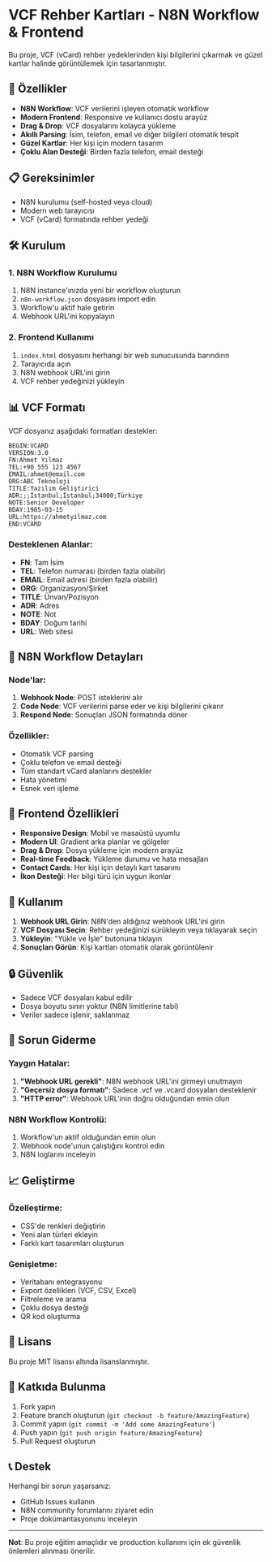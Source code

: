 # VCF Rehber Kartları - N8N Workflow & Frontend

Bu proje, VCF (vCard) rehber yedeklerinden kişi bilgilerini çıkarmak ve güzel kartlar halinde görüntülemek için tasarlanmıştır.

## 🚀 Özellikler

- **N8N Workflow**: VCF verilerini işleyen otomatik workflow
- **Modern Frontend**: Responsive ve kullanıcı dostu arayüz
- **Drag & Drop**: VCF dosyalarını kolayca yükleme
- **Akıllı Parsing**: İsim, telefon, email ve diğer bilgileri otomatik tespit
- **Güzel Kartlar**: Her kişi için modern tasarım
- **Çoklu Alan Desteği**: Birden fazla telefon, email desteği

## 📋 Gereksinimler

- N8N kurulumu (self-hosted veya cloud)
- Modern web tarayıcısı
- VCF (vCard) formatında rehber yedeği

## 🛠️ Kurulum

### 1. N8N Workflow Kurulumu

1. N8N instance'ınızda yeni bir workflow oluşturun
2. `n8n-workflow.json` dosyasını import edin
3. Workflow'u aktif hale getirin
4. Webhook URL'ini kopyalayın

### 2. Frontend Kullanımı

1. `index.html` dosyasını herhangi bir web sunucusunda barındırın
2. Tarayıcıda açın
3. N8N webhook URL'ini girin
4. VCF rehber yedeğinizi yükleyin

## 📊 VCF Formatı

VCF dosyanız aşağıdaki formatları destekler:

```vcf
BEGIN:VCARD
VERSION:3.0
FN:Ahmet Yılmaz
TEL:+90 555 123 4567
EMAIL:ahmet@email.com
ORG:ABC Teknoloji
TITLE:Yazılım Geliştirici
ADR:;;İstanbul;İstanbul;34000;Türkiye
NOTE:Senior Developer
BDAY:1985-03-15
URL:https://ahmetyilmaz.com
END:VCARD
```

### Desteklenen Alanlar:

- **FN**: Tam İsim
- **TEL**: Telefon numarası (birden fazla olabilir)
- **EMAIL**: Email adresi (birden fazla olabilir)
- **ORG**: Organizasyon/Şirket
- **TITLE**: Ünvan/Pozisyon
- **ADR**: Adres
- **NOTE**: Not
- **BDAY**: Doğum tarihi
- **URL**: Web sitesi

## 🔧 N8N Workflow Detayları

### Node'lar:

1. **Webhook Node**: POST isteklerini alır
2. **Code Node**: VCF verilerini parse eder ve kişi bilgilerini çıkarır
3. **Respond Node**: Sonuçları JSON formatında döner

### Özellikler:

- Otomatik VCF parsing
- Çoklu telefon ve email desteği
- Tüm standart vCard alanlarını destekler
- Hata yönetimi
- Esnek veri işleme

## 🎨 Frontend Özellikleri

- **Responsive Design**: Mobil ve masaüstü uyumlu
- **Modern UI**: Gradient arka planlar ve gölgeler
- **Drag & Drop**: Dosya yükleme için modern arayüz
- **Real-time Feedback**: Yükleme durumu ve hata mesajları
- **Contact Cards**: Her kişi için detaylı kart tasarımı
- **İkon Desteği**: Her bilgi türü için uygun ikonlar

## 📱 Kullanım

1. **Webhook URL Girin**: N8N'den aldığınız webhook URL'ini girin
2. **VCF Dosyası Seçin**: Rehber yedeğinizi sürükleyin veya tıklayarak seçin
3. **Yükleyin**: "Yükle ve İşle" butonuna tıklayın
4. **Sonuçları Görün**: Kişi kartları otomatik olarak görüntülenir

## 🔒 Güvenlik

- Sadece VCF dosyaları kabul edilir
- Dosya boyutu sınırı yoktur (N8N limitlerine tabi)
- Veriler sadece işlenir, saklanmaz

## 🐛 Sorun Giderme

### Yaygın Hatalar:

1. **"Webhook URL gerekli"**: N8N webhook URL'ini girmeyi unutmayın
2. **"Geçersiz dosya formatı"**: Sadece .vcf ve .vcard dosyaları desteklenir
3. **"HTTP error"**: Webhook URL'inin doğru olduğundan emin olun

### N8N Workflow Kontrolü:

1. Workflow'un aktif olduğundan emin olun
2. Webhook node'unun çalıştığını kontrol edin
3. N8N loglarını inceleyin

## 📈 Geliştirme

### Özelleştirme:

- CSS'de renkleri değiştirin
- Yeni alan türleri ekleyin
- Farklı kart tasarımları oluşturun

### Genişletme:

- Veritabanı entegrasyonu
- Export özellikleri (VCF, CSV, Excel)
- Filtreleme ve arama
- Çoklu dosya desteği
- QR kod oluşturma

## 📄 Lisans

Bu proje MIT lisansı altında lisanslanmıştır.

## 🤝 Katkıda Bulunma

1. Fork yapın
2. Feature branch oluşturun (`git checkout -b feature/AmazingFeature`)
3. Commit yapın (`git commit -m 'Add some AmazingFeature'`)
4. Push yapın (`git push origin feature/AmazingFeature`)
5. Pull Request oluşturun

## 📞 Destek

Herhangi bir sorun yaşarsanız:
- GitHub Issues kullanın
- N8N community forumlarını ziyaret edin
- Proje dokümantasyonunu inceleyin

---

**Not**: Bu proje eğitim amaçlıdır ve production kullanımı için ek güvenlik önlemleri alınması önerilir.
